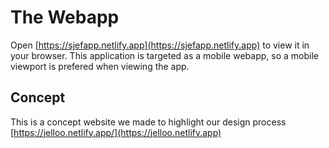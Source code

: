 # The Webapp

Open [https://sjefapp.netlify.app](https://sjefapp.netlify.app) to view it in your browser.
This application is targeted as a mobile webapp, so a mobile viewport is prefered when viewing the app.

## Concept

This is a concept website we made to highlight our design process [https://jelloo.netlify.app/](https://jelloo.netlify.app)
